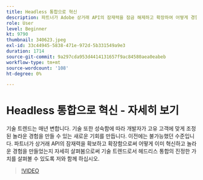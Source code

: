 ```yaml
---
title: Headless 통합으로 혁신
description: 파트너가 Adobe 상거래 API의 잠재력을 잠금 해제하고 확장하여 어떻게 경험을 혁신하고 창출했는지 자세히 살펴보십시오.
role: User
level: Beginner
kt: 9790
thumbnail: 340623.jpeg
exl-id: 33c44945-5838-471e-972d-5b331549a9e3
duration: 1714
source-git-commit: 9a297cda953d4414131657f9ac84580aea0eabeb
workflow-type: tm+mt
source-wordcount: '108'
ht-degree: 0%

---
```


# Headless 통합으로 혁신 - 자세히 보기

기술 트렌드는 매년 변합니다. 기술 또한 성숙함에 따라 개발자가 고유 고객에 맞게 조정된 놀라운 경험을 만들 수 있는 새로운 기회를 만듭니다. 이전에는 불가능했던 수준입니다. 파트너가 상거래 API의 잠재력을 확보하고 확장함으로써 어떻게 이미 혁신하고 놀라운 경험을 만들었는지 자세히 살펴봄으로써 기술 트렌드로서 헤드리스 통합의 진정한 가치를 살펴볼 수 있도록 저와 함께 하십시오.

>[!VIDEO](https://video.tv.adobe.com/v/340623/?quality=12&learn=on)
